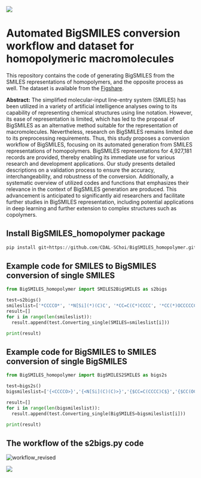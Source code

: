 <img src="https://capsule-render.vercel.app/api?type=egg&color=99CCFF&height=50&section=header"/>


# Automated BigSMILES conversion workflow and dataset for homopolymeric macromolecules

This repository contains the code of generating BigSMILES from the SMILES representations of homopolymers, and the opposite process as well.
The dataset is available from the [Figshare](https://figshare.com/s/813ca7794bd9257e9843).

**Abstract:**
The simplified molecular-input line-entry system (SMILES) has been utilized in a variety of artificial intelligence analyses owing to its capability of representing chemical structures using line notation. However, its ease of representation is limited, which has led to the proposal of BigSMILES as an alternative method suitable for the representation of macromolecules. Nevertheless, research on BigSMILES remains limited due to its preprocessing requirements. Thus, this study proposes a conversion workflow of BigSMILES, focusing on its automated generation from SMILES representations of homopolymers. BigSMILES representations for 4,927,181 records are provided, thereby enabling its immediate use for various research and development applications. Our study presents detailed descriptions on a validation process to ensure the accuracy, interchangeability, and robustness of the conversion. Additionally, a systematic overview of utilized codes and functions that emphasizes their relevance in the context of BigSMILES generation are produced. This advancement is anticipated to significantly aid researchers and facilitate further studies in BigSMILES representation, including potential applications in deep learning and further extension to complex structures such as copolymers.

## Install BigSMILES_homopolymer package
```py
pip install git+https://github.com/CDAL-SChoi/BigSMILES_homopolymer.git
```

## Example code for SMILES to BigSMILES conversion of single SMILES

```py
from BigSMILES_homopolymer import SMILES2BigSMILES as s2bigs

test=s2bigs()
smileslist=['*CCCCO*', '*N[Si](*)(C)C', '*CC=C(C*)CCCC', '*CC(*)OCCCCCCCC']
result=[]
for i in range(len(smileslist)):
  result.append(test.Converting_single(SMILES=smileslist[i]))

print(result)
```

## Example code for BigSMILES to SMILES conversion of single BigSMILES

```py
from BigSMILES_homopolymer import BigSMILES2SMILES as bigs2s

test=bigs2s()
bigsmileslist=['{<CCCCO>}','{<N[Si](C)(C)>}','{$CC=C(CCCC)C$}','{$CC(OCCCCCCCC)$}']

result=[]
for i in range(len(bigsmileslist)):
  result.append(test.Converting_single(BigSMILES=bigsmileslist[i]))

print(result)
```

## The workflow of the s2bigs.py code
![workflow_revised](https://github.com/CDAL-SChoi/BigSMILES_homopolymer/assets/50295574/37062d6c-9489-4115-b0aa-2b2c0627f2f3)




<img src="https://capsule-render.vercel.app/api?type=egg&color=99CCFF&height=50&section=footer"/>
